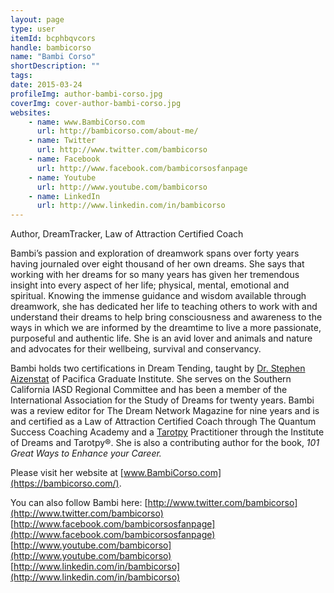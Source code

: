 ```yaml
---
layout: page
type: user
itemId: bcphbqvcors
handle: bambicorso
name: "Bambi Corso"
shortDescription: ""
tags:
date: 2015-03-24
profileImg: author-bambi-corso.jpg
coverImg: cover-author-bambi-corso.jpg
websites:
    - name: www.BambiCorso.com
      url: http://bambicorso.com/about-me/
    - name: Twitter
      url: http://www.twitter.com/bambicorso
    - name: Facebook
      url: http://www.facebook.com/bambicorsosfanpage
    - name: Youtube
      url: http://www.youtube.com/bambicorso
    - name: LinkedIn
      url: http://www.linkedin.com/in/bambicorso
---
```


Author, DreamTracker, Law of Attraction Certified Coach

Bambi’s passion and exploration of dreamwork spans over forty years having journaled over eight thousand of her own dreams. She says that working with her dreams for so many years has given her tremendous insight into every aspect of her life; physical, mental, emotional and spiritual. Knowing the immense guidance and wisdom available through dreamwork, she has dedicated her life to teaching others to work with and understand their dreams to help bring consciousness and awareness to the ways in which we are informed by the dreamtime to live a more passionate, purposeful and authentic life. She is an avid lover and animals and nature and advocates for their wellbeing, survival and conservancy.

Bambi holds two certifications in Dream Tending, taught by [Dr. Stephen Aizenstat](../@stephenaizenstat) of Pacifica Graduate Institute. She serves on the Southern California IASD Regional Committee and has been a member of the International Association for the Study of Dreams for twenty years. Bambi was a review editor for The Dream Network Magazine for nine years and is and certified as a Law of Attraction Certified Coach through The Quantum Success Coaching Academy and a [Tarotpy](../bcpoz1tarotp/tarotpy-an-interview-with-lauren-schneider) Practitioner through the Institute of Dreams and Tarotpy®. She is also a contributing author for the book, *101 Great Ways to Enhance your Career.*

Please visit her website at [www.BambiCorso.com](https://bambicorso.com/).

You can also follow Bambi here:
[http://www.twitter.com/bambicorso](http://www.twitter.com/bambicorso)
[http://www.facebook.com/bambicorsosfanpage](http://www.facebook.com/bambicorsosfanpage)
[http://www.youtube.com/bambicorso](http://www.youtube.com/bambicorso)
[http://www.linkedin.com/in/bambicorso](http://www.linkedin.com/in/bambicorso)
